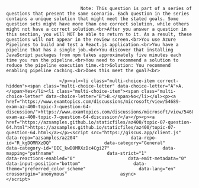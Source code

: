 <p class="card-text">
							
								Note: This question is part of a series of questions that present the same scenario. Each question in the series contains a unique solution that might meet the stated goals. Some question sets might have more than one correct solution, while others might not have a correct solution.<br>After you answer a question in this section, you will NOT be able to return to it. As a result, these questions will not appear in the review screen.<br>You use Azure Pipelines to build and test a React.js application.<br>You have a pipeline that has a single job.<br>You discover that installing JavaScript packages from npm takes approximately five minutes each time you run the pipeline.<br>You need to recommend a solution to reduce the pipeline execution time.<br>Solution: You recommend enabling pipeline caching.<br>Does this meet the goal?<br>
							
						</p><ul><li class="multi-choice-item correct-hidden"><span class="multi-choice-letter" data-choice-letter="A">A.</span>Yes</li><li class="multi-choice-item"><span class="multi-choice-letter" data-choice-letter="B">B.</span>No</li></ul><p><a href="https://www.examtopics.com/discussions/microsoft/view/54689-exam-az-400-topic-7-question-64-discussion/">https://www.examtopics.com/discussions/microsoft/view/54689-exam-az-400-topic-7-question-64-discussion/</a></p><p><a href="https://azsamples.github.io/staticfiles/az400/topic-07-question-64.html">https://azsamples.github.io/staticfiles/az400/topic-07-question-64.html</a></p><script src="https://giscus.app/client.js"                    data-repo="azsamples/az204"                    data-repo-id="R_kgDOMRXzDQ"                    data-category="General"                    data-category-id="DIC_kwDOMRXzDc4Cgi27"                    data-mapping="pathname"                    data-strict="1"                    data-reactions-enabled="0"                    data-emit-metadata="0"                    data-input-position="bottom"                    data-theme="preferred_color_scheme"                    data-lang="en"                    crossorigin="anonymous"                    async>                    </script>